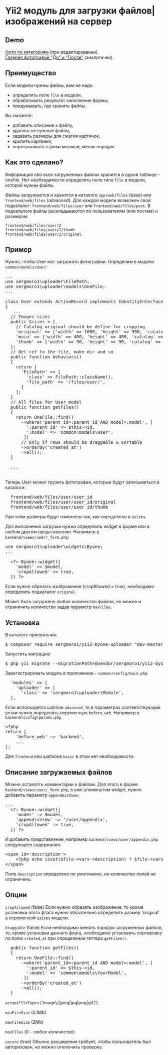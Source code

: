 <h1>Yii2 модуль для загрузки файлов|изображений на сервер</h1>

<h2>Demo</h2>
<a href='http://sample.vorst.ru/photo/index'>Фото по категориям</a> (при редактировании).<br>
<a href='http://sample.vorst.ru/stout/index'>Галерея фотографий "До" и "После"</a> (аналогично).

<h2>Преимущество</h2>

Если модели нужны файлы, вам не надо:
<ul>
  <li>определять поле <code>file</code> в модели,</li>
  <li>обрабатывать результат заполнения формы,</li>
  <li>придумывать, где хранить файлы,</li>
</ul>

Вы сможете:
<ul>
  <li>добавить описание к файлу,</li>
  <li>удалять не нужные файлы,</li>
  <li>задавать размеры для сжатия картинок,</li>
  <li>кропить картинки,</li>
  <li>перетаскивать строки мышкой, меняя порядок.</li>
</ul>

<h2>Как это сделано?</h2>

Информация обо всех загруженных файлах хранится в одной таблице - onefile.
Нет необходимости определять поле типа <code>file</code> в модели, которой нужны файлы.

Файлы загружаются и хранятся в каталоге <code>app/web/files</code> (base) или <code>frontend/web/files</code> (advanced).
Для каждой модели возможен свой подкаталог: <code>frontend/web/files/user</code> или <code>frontend/web/files/post</code>.
В подкаталоге файлы раскладываются по пользователям (или постам) и размерам:
<pre>
<code>frontend/web/files/user/2</code>
<code>frontend/web/files/user/2/thumb</code>
<code>frontend/web/files/user/2/original</code>
</pre>

<h2>Пример</h2>
Нужно, чтобы User мог загружать фотографии. Определим в модели <code>common/models/User</code>:

<pre>
...
use sergmoro1\uploader\FilePath;
use sergmoro1\uploader\models\OneFile;
...

class User extends ActiveRecord implements IdentityInterface
{
   ...
  // Images sizes
  public $sizes = [
    // Catalog original should be define for cropping
    'original' =&gt; ['width' =&gt; 1600, 'height' =&gt; 900, 'catalog' =&gt; 'original'],
    'main' =&gt; ['width' =&gt; 400, 'height' =&gt; 400, 'catalog' =&gt; ''],
    'thumb' =&gt; ['width' =&gt; 90, 'height' =&gt; 90, 'catalog' =&gt; 'thumb'],
  ];
  // Get ref to the file, make dir and so
  public function behaviors()
  {
    return [
      'FilePath' =&gt; [
        'class' =&gt; FilePath::className(),
        'file_path' =&gt; '/files/user/',
      ]
    ];
  }
  // All files for User model
  public function getFiles()
  {
    return OneFile::find()
      -&gt;where('parent_id=:parent_id AND model=:model', [
        ':parent_id' =&gt; $this-&gt;id,
        ':model' =&gt; 'common\models\User',
       ])
      // only if rows should be draggable & sortable
      -&gt;orderBy('created_at')
      -&gt;all();
  }

  ...

</pre>

Теперь User может грузить фотографии, которые будут записываться в каталоги:
<pre>
  frontend/web/files/user/user_id
  frontend/web/files/user/user_id/original
  frontend/web/files/user/user_id/thumb
</pre>

При этом размеры будут изменены так, как определено в <code>$sizes</code>.

Для выполнения загрузки нужно определить widget в форме или в любом другом представлении. 
Например в <code>backend/views/user/_form.php</code>:

<pre>
use sergmoro1\uploader\widgets\Byone;
...

  &lt;?= Byone::widget([
    'model' =&gt; $model,
    'cropAllowed' =&gt; true,
  ]) ?&gt;
</pre>

Если нужно обрезать изображение (cropAllowed = true), необходимо определить подкаталог <code>original</code>.

Может быть загружено любое количество файлов, но можно и ограничить количество задав параметр <code>maxFiles</code>.

<h2>Установка</h2>

В каталоге приложения:

<pre>
$ composer require sergmoro1/yii2-byone-uploader "dev-master"
</pre>

Запустить миграцию
<pre>
$ php yii migrate --migrationPath=@vendor/sergmoro1/yii2-byone-uploader/migrations
</pre>

Зарегистрировать модуль в приложении - <code>common/config/main.php</code>:
<pre>
  'modules' =&gt; [
    'uploader' =&gt; [
      'class' =&gt; 'sergmoro1\uploader\Module',
  ],
</pre>

Если используется шаблон <code>advanced</code>, то в параметрах соответствующей ветки
нужно определить переменную <code>before_web</code>.
Например в <code>backend\config\params.php</code>
<pre>
&lt;?php
return [
	'before_web' =&gt; 'backend',
    ...
];
</pre>

Для <code>frontend</code> или шаблона <code>basic</code> в этом нет необходимости.

<h2>Описание загружаемых файлов</h2>

Можно оставлять комментарии к файлам. Для этого в форме <code>backend/views/user/_form.php</code>,
в уже упомянутом widget, нужно добавить параметр <code>appendeixView</code>:

<pre>
...
  &lt;?= Byone::widget([
    'model' =&gt; $model,
    'appendixView' =&gt; '/user/appendix',
    'cropAllowed' =&gt; true,
  ]) ?&gt;
</pre>

И добавить представление, например <code>backend/views/user/appendix.php</code>
следующего содержания:

<pre>
&lt;span id='description'&gt;
	&lt;?php echo isset($file-&gt;vars-&gt;description) ? $file-&gt;vars-&gt;description : ''; ?&gt;
&lt;/span&gt;
</pre>

Поле <code>description</code> определено по умолчанию, но количество полей не ограничено.

<h2>Опции</h2>

<code>cropAllowed</code> (false)
Если нужно обрезать изображение, то кроме установки этого флага нужно обязательно определить
размер 'original' в переменной <code>$sizes</code> модели.

<code>draggable</code> (false)
Если необходимо менять порядок загруженных файлов, то, кроме установки данного флага, необходимо
установить сортировку по полю <code>created_at</code> при определении геттера <code>getFiles()</code>. 

<pre>
  public function getFiles()
  {
    return OneFile::find()
      -&gt;where('parent_id=:parent_id AND model=:model', [
        ':parent_id' =&gt; $this-&gt;id,
        ':model' =&gt; 'common\models\YourModel',
       ])
      -&gt;orderBy('created_at') 
      -&gt;all();
  }
</pre>

<code>acceptFileTypes</code> ('image\\/[jpeg|jpg|png|gif]')

<code>minFileSize</code> (0.1Mb)

<code>maxFileSize</code> (2Mb)

<code>maxFiles</code> (0 - любое количество)

<code>secure</code> (true)
Обычно расширение требует, чтобы пользователь был авторизован, но можно отключить проверку.


